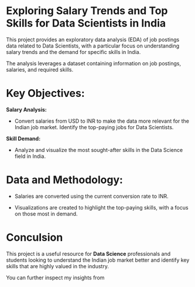 # Exploring Salary Trends and Top Skills for Data Scientists in India
This project provides an exploratory data analysis (EDA) of job postings data related to Data Scientists, with a particular focus on understanding salary trends and the demand for specific skills in India. 

The analysis leverages a dataset containing information on job postings, salaries, and required skills.

# Key Objectives:
**Salary Analysis:** 
- Convert salaries from USD to INR to make the data more relevant for the Indian job market. Identify the top-paying jobs for Data Scientists.

**Skill Demand:** 
- Analyze and visualize the most sought-after skills in the Data Science field in India.

# Data and Methodology:
- Salaries are converted using the current conversion rate to INR.

- Visualizations are created to highlight the top-paying skills, with a focus on those most in demand.

# Conculsion

This project is a useful resource for **Data Science** professionals and students looking to understand the Indian job market better and identify key skills that are highly valued in the industry.

You can further inspect my insights from